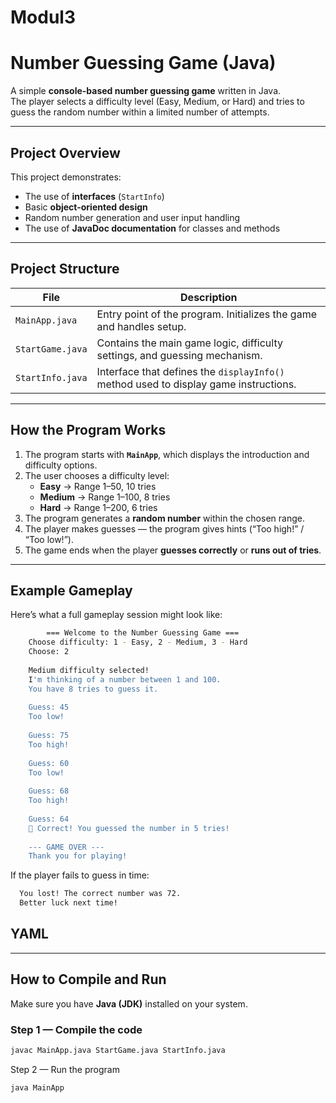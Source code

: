 # Modul3
# Number Guessing Game (Java)

A simple **console-based number guessing game** written in Java.  
The player selects a difficulty level (Easy, Medium, or Hard) and tries to guess the random number within a limited number of attempts.

---

## Project Overview

This project demonstrates:
- The use of **interfaces** (`StartInfo`)
- Basic **object-oriented design**
- Random number generation and user input handling
- The use of **JavaDoc documentation** for classes and methods

---

## Project Structure

| File | Description |
|------|--------------|
| `MainApp.java` | Entry point of the program. Initializes the game and handles setup. |
| `StartGame.java` | Contains the main game logic, difficulty settings, and guessing mechanism. |
| `StartInfo.java` | Interface that defines the `displayInfo()` method used to display game instructions. |

---

## How the Program Works

1. The program starts with **`MainApp`**, which displays the introduction and difficulty options.
2. The user chooses a difficulty level:
   - **Easy** → Range 1–50, 10 tries  
   - **Medium** → Range 1–100, 8 tries  
   - **Hard** → Range 1–200, 6 tries
3. The program generates a **random number** within the chosen range.
4. The player makes guesses — the program gives hints (“Too high!” / “Too low!”).
5. The game ends when the player **guesses correctly** or **runs out of tries**.

---

## Example Gameplay

Here’s what a full gameplay session might look like:

  ```sh
          === Welcome to the Number Guessing Game ===
      Choose difficulty: 1 - Easy, 2 - Medium, 3 - Hard
      Choose: 2
      
      Medium difficulty selected!
      I'm thinking of a number between 1 and 100.
      You have 8 tries to guess it.
      
      Guess: 45
      Too low!
      
      Guess: 75
      Too high!
      
      Guess: 60
      Too low!
      
      Guess: 68
      Too high!
      
      Guess: 64
      🎉 Correct! You guessed the number in 5 tries!
      
      --- GAME OVER ---
      Thank you for playing!
```


If the player fails to guess in time:

```sh
  You lost! The correct number was 72.
  Better luck next time!
```

## YAML
---

## How to Compile and Run

Make sure you have **Java (JDK)** installed on your system.

### Step 1 — Compile the code
```sh
javac MainApp.java StartGame.java StartInfo.java
```

Step 2 — Run the program
```sh
java MainApp
```
